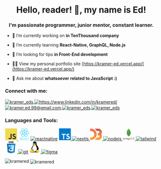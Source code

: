 <h1 align="center">Hello, reader! 👋, my name is Ed!</h1>
<h3 align="center">I'm passionate programmer, junior mentor, constant learner.</h3>

- 🔭 I’m currently working on **in TenThousand company**

- 🌱 I’m currently learning **React-Native, GraphQL, Node.js**

- 🤝 I’m looking for tips **in Front-End development**

- 👨‍💻 View my personal portfolio site [https://kramer-ed.vercel.app/](https://kramer-ed.vercel.app/)

- 💬 Ask me about **whatsoever related to JavaScript :)**


<h3 align="left">Connect with me:</h3>
<p align="left">
	<a href="https://t.me/kramer_eds" target="blank">
		<img
			align="center"
			src="https://upload.wikimedia.org/wikipedia/commons/8/83/Telegram_2019_Logo.svg"
			alt="kramer_eds"
			height="40"
			width="40"
		/>
	</a>
	<a href="https://www.linkedin.com/in/kramered/" target="blank">
		<img
			align="center"
			src="https://upload.wikimedia.org/wikipedia/commons/8/81/LinkedIn_icon.svg"
			alt="https://www.linkedin.com/in/kramered/"
			height="40"
			width="40"
		/>
	</a><a href="mailto:kramer.ed.99@gmail.com" target="blank">
		<img
			align="center"
			src="https://upload.wikimedia.org/wikipedia/commons/e/ec/Circle-icons-mail.svg"
			alt="kramer.ed.99@gmail.com"
			height="40"
			width="40"
		/>
	</a>
	<a href="https://instagram.com/kramer_eds" target="blank">
		<img
			align="center"
			src="https://upload.wikimedia.org/wikipedia/commons/e/e7/Instagram_logo_2016.svg"
			alt="kramer_eds"
			height="40"
			width="40"
		/>
	</a>
	<a href="https://join.skype.com/invite/EhNjy01OK39f" target="blank">
		<img
			align="center"
			src="https://upload.wikimedia.org/wikipedia/commons/6/60/Skype_logo_%282019%E2%80%93present%29.svg"
			alt="kramer_eds"
			height="40"
			width="40"
		/>
	</a>
</p>

<h3 align="left">Languages and Tools:</h3>
<p align="left">
<a href="https://developer.mozilla.org/en-US/docs/Web/JavaScript" target="_blank" rel="noreferrer"><img src="https://raw.githubusercontent.com/devicons/devicon/master/icons/javascript/javascript-original.svg" alt="javascript" width="40" height="40" /> </a> <a href="https://reactjs.org/" target="_blank" rel="noreferrer"> <img src="https://raw.githubusercontent.com/devicons/devicon/master/icons/react/react-original-wordmark.svg" alt="react" width="40" height="40" /></a><a href="https://reactnative.dev/" target="_blank" rel="noreferrer"><img src="https://reactnative.dev/img/header_logo.svg" alt="reactnative" width="40" height="40" /></a>
	<a href="https://www.typescriptlang.org/" target="_blank" rel="noreferrer">
		<img
			src="https://raw.githubusercontent.com/devicons/devicon/master/icons/typescript/typescript-original.svg"
			alt="typescript"
			width="40"
			height="40"
		/>
	</a>
	<a href="https://nextjs.org/" target="_blank" rel="noreferrer">
		<img
			src="https://miro.medium.com/max/1400/1*xsMYIt3m_cleoHcd-Ncozg.png"
			alt="nextjs"
			width="40"
			height="40"
		/>
	</a>
	<a href="https://d3js.org/" target="_blank" rel="noreferrer">
		<img
			src="https://raw.githubusercontent.com/devicons/devicon/master/icons/d3js/d3js-original.svg"
			alt="d3js"
			width="40"
			height="40"
		/>
	</a>
	<a href="https://nodejs.org" target="_blank" rel="noreferrer">
		<img
			src="https://www.meme-arsenal.com/memes/8dbad3b5970bee6ccd94acd67238fb49.jpg"
			alt="nodejs"
			width="40"
			height="40"
		/>
	</a>
	<a href="https://www.mongodb.com/" target="_blank" rel="noreferrer">
		<img
			src="https://raw.githubusercontent.com/devicons/devicon/master/icons/mongodb/mongodb-original-wordmark.svg"
			alt="mongodb"
			width="40"
			height="40"
		/>
	</a>
	<a href="https://tailwindcss.com/" target="_blank" rel="noreferrer">
		<img
			src="https://www.vectorlogo.zone/logos/tailwindcss/tailwindcss-icon.svg"
			alt="tailwind"
			width="40"
			height="40"
		/>
	</a>
	<a href="https://www.w3schools.com/css/" target="_blank" rel="noreferrer">
		<img
			src="https://raw.githubusercontent.com/devicons/devicon/master/icons/css3/css3-original-wordmark.svg"
			alt="css3"
			width="40"
			height="40"
		/>
	</a>
<a href="https://git-scm.com/" target="_blank" rel="noreferrer"><img src="https://www.vectorlogo.zone/logos/git-scm/git-scm-icon.svg" alt="git" width="40" height="40"/></a><a href="https://www.linux.org/" target="_blank" rel="noreferrer"><img src="https://raw.githubusercontent.com/devicons/devicon/master/icons/linux/linux-original.svg" alt="linux" width="40" height="40" />
	</a><a href="https://www.figma.com/" target="_blank" rel="noreferrer"><img src="https://www.vectorlogo.zone/logos/figma/figma-icon.svg" alt="figma" width="40" height="40" /></a>
</p>

<p>
	<img
		align="left"
		src="https://github-readme-stats.vercel.app/api/top-langs?username=kramered&show_icons=true&theme=dark&hide_border=true&locale=en&layout=compact"
		alt="kramered"
	/>
</p>

<p>
	&nbsp;<img
		align="center"
		src="https://github-readme-stats.vercel.app/api?username=kramered&show_icons=true&theme=dark&locale=en"
		alt="kramered"
	/>
</p>

